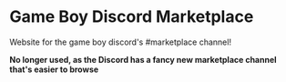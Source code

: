 # Game Boy Discord Marketplace

Website for the game boy discord's #marketplace channel!

__No longer used, as the Discord has a fancy new marketplace channel that's easier to browse__
